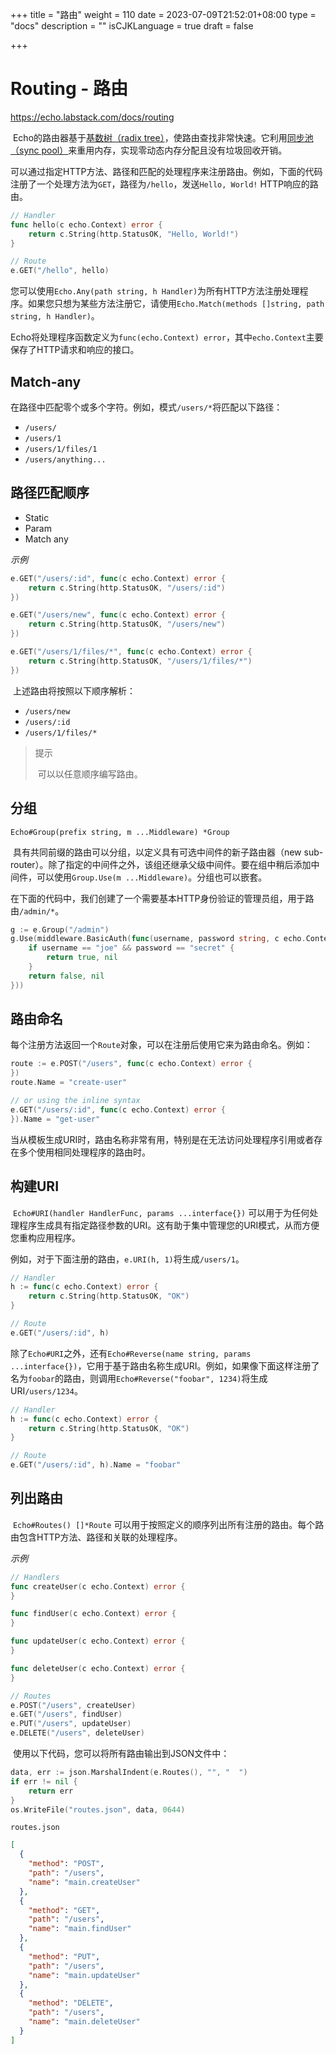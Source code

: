 +++
title = "路由"
weight = 110
date = 2023-07-09T21:52:01+08:00
type = "docs"
description = ""
isCJKLanguage = true
draft = false

+++

# Routing - 路由

https://echo.labstack.com/docs/routing

​	Echo的路由器基于[基数树（radix tree）](http://en.wikipedia.org/wiki/Radix_tree)，使路由查找非常快速。它利用[同步池（sync pool）](https://golang.org/pkg/sync/#Pool)来重用内存，实现零动态内存分配且没有垃圾回收开销。

​	可以通过指定HTTP方法、路径和匹配的处理程序来注册路由。例如，下面的代码注册了一个处理方法为`GET`，路径为`/hello`，发送`Hello, World!` HTTP响应的路由。

```go
// Handler
func hello(c echo.Context) error {
    return c.String(http.StatusOK, "Hello, World!")
}

// Route
e.GET("/hello", hello)
```



​	您可以使用`Echo.Any(path string, h Handler)`为所有HTTP方法注册处理程序。如果您只想为某些方法注册它，请使用`Echo.Match(methods []string, path string, h Handler)`。

​	Echo将处理程序函数定义为`func(echo.Context) error`，其中`echo.Context`主要保存了HTTP请求和响应的接口。

## Match-any

​	在路径中匹配零个或多个字符。例如，模式`/users/*`将匹配以下路径： 

- `/users/`
- `/users/1`
- `/users/1/files/1`
- `/users/anything...`

## 路径匹配顺序

- Static
- Param
- Match any

*示例*

```go
e.GET("/users/:id", func(c echo.Context) error {
    return c.String(http.StatusOK, "/users/:id")
})

e.GET("/users/new", func(c echo.Context) error {
    return c.String(http.StatusOK, "/users/new")
})

e.GET("/users/1/files/*", func(c echo.Context) error {
    return c.String(http.StatusOK, "/users/1/files/*")
})
```



​	上述路由将按照以下顺序解析：

- `/users/new`
- `/users/:id`
- `/users/1/files/*`

> 提示
>
> ​	可以以任意顺序编写路由。

## 分组

```
Echo#Group(prefix string, m ...Middleware) *Group
```

​	具有共同前缀的路由可以分组，以定义具有可选中间件的新子路由器（new sub-router）。除了指定的中间件之外，该组还继承父级中间件。要在组中稍后添加中间件，可以使用`Group.Use(m ...Middleware)`。分组也可以嵌套。

​	在下面的代码中，我们创建了一个需要基本HTTP身份验证的管理员组，用于路由`/admin/*`。

```go
g := e.Group("/admin")
g.Use(middleware.BasicAuth(func(username, password string, c echo.Context) (bool, error) {
    if username == "joe" && password == "secret" {
        return true, nil
    }
    return false, nil
}))
```



## 路由命名

​	每个注册方法返回一个`Route`对象，可以在注册后使用它来为路由命名。例如：

```go
route := e.POST("/users", func(c echo.Context) error {
})
route.Name = "create-user"

// or using the inline syntax
e.GET("/users/:id", func(c echo.Context) error {
}).Name = "get-user"
```



​	当从模板生成URI时，路由名称非常有用，特别是在无法访问处理程序引用或者存在多个使用相同处理程序的路由时。

## 构建URI

​	`Echo#URI(handler HandlerFunc, params ...interface{})` 可以用于为任何处理程序生成具有指定路径参数的URI。这有助于集中管理您的URI模式，从而方便您重构应用程序。

​	例如，对于下面注册的路由，`e.URI(h, 1)`将生成`/users/1`。

```go
// Handler
h := func(c echo.Context) error {
    return c.String(http.StatusOK, "OK")
}

// Route
e.GET("/users/:id", h)
```



​	除了`Echo#URI`之外，还有`Echo#Reverse(name string, params ...interface{})`，它用于基于路由名称生成URI。例如，如果像下面这样注册了名为`foobar`的路由，则调用`Echo#Reverse("foobar", 1234)`将生成URI`/users/1234`。

```go
// Handler
h := func(c echo.Context) error {
    return c.String(http.StatusOK, "OK")
}

// Route
e.GET("/users/:id", h).Name = "foobar"
```



## 列出路由

​	`Echo#Routes() []*Route` 可以用于按照定义的顺序列出所有注册的路由。每个路由包含HTTP方法、路径和关联的处理程序。

*示例*

```go
// Handlers
func createUser(c echo.Context) error {
}

func findUser(c echo.Context) error {
}

func updateUser(c echo.Context) error {
}

func deleteUser(c echo.Context) error {
}

// Routes
e.POST("/users", createUser)
e.GET("/users", findUser)
e.PUT("/users", updateUser)
e.DELETE("/users", deleteUser)
```



​	使用以下代码，您可以将所有路由输出到JSON文件中：

```go
data, err := json.MarshalIndent(e.Routes(), "", "  ")
if err != nil {
    return err
}
os.WriteFile("routes.json", data, 0644)
```

`routes.json`

```json
[
  {
    "method": "POST",
    "path": "/users",
    "name": "main.createUser"
  },
  {
    "method": "GET",
    "path": "/users",
    "name": "main.findUser"
  },
  {
    "method": "PUT",
    "path": "/users",
    "name": "main.updateUser"
  },
  {
    "method": "DELETE",
    "path": "/users",
    "name": "main.deleteUser"
  }
]
```